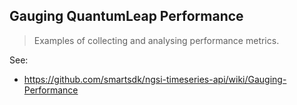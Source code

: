 Gauging QuantumLeap Performance
-------------------------------
> Examples of collecting and analysing performance metrics.

See:
- https://github.com/smartsdk/ngsi-timeseries-api/wiki/Gauging-Performance
